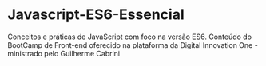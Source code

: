 # Javascript-ES6-Essencial
Conceitos e práticas de JavaScript com foco na versão ES6. Conteúdo do BootCamp de Front-end oferecido na plataforma da Digital Innovation One - ministrado pelo Guilherme Cabrini
